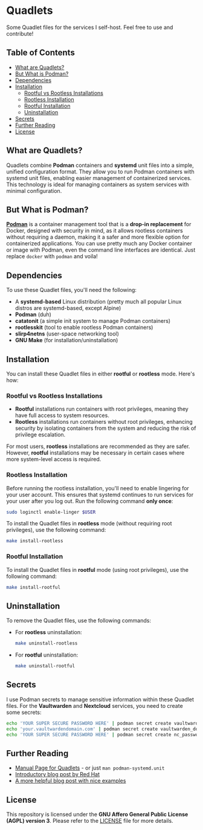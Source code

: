# Quadlets
Some Quadlet files for the services I self-host. Feel free to use and contribute!

## Table of Contents
- [What are Quadlets?](#what-are-quadlets)
- [But What is Podman?](#but-what-is-podman)
- [Dependencies](#dependencies)
- [Installation](#installation)
  - [Rootful vs Rootless Installations](#rootful-vs-rootless-installations)
  - [Rootless Installation](#rootless-installation)
  - [Rootful Installation](#rootful-installation)
  - [Uninstallation](#uninstallation)
- [Secrets](#secrets)
- [Further Reading](#further-reading)
- [License](#license)

## What are Quadlets?

Quadlets combine **Podman** containers and **systemd** unit files into a simple, unified configuration format. They allow you to run Podman containers with systemd unit files, enabling easier management of containerized services. This technology is ideal for managing containers as system services with minimal configuration.

## But What is Podman?
[**Podman**](https://podman.io/) is a container management tool that is a **drop-in replacement** for Docker, designed with security in mind, as it allows rootless containers without requiring a daemon, making it a safer and more flexible option for containerized applications. You can use pretty much any Docker container or image with Podman, even the command line interfaces are identical. Just replace `docker` with `podman` and voila!

## Dependencies

To use these Quadlet files, you'll need the following:

- A **systemd-based** Linux distribution (pretty much all popular Linux distros are systemd-based, except Alpine)
- **Podman** (duh)
- **catatonit** (a simple init system to manage Podman containers)
- **rootlesskit** (tool to enable rootless Podman containers)
- **slirp4netns** (user-space networking tool)
- **GNU Make** (for installation/uninstallation)

## Installation

You can install these Quadlet files in either **rootful** or **rootless** mode. Here's how:

### Rootful vs Rootless Installations

- **Rootful** installations run containers with root privileges, meaning they have full access to system resources.
- **Rootless** installations run containers without root privileges, enhancing security by isolating containers from the system and reducing the risk of privilege escalation.

For most users, **rootless** installations are recommended as they are safer. However, **rootful** installations may be necessary in certain cases where more system-level access is required.

### Rootless Installation
Before running the rootless installation, you'll need to enable lingering for your user account. This ensures that systemd continues to run services for your user after you log out. Run the following command **only once**:

```bash
sudo loginctl enable-linger $USER
```

To install the Quadlet files in **rootless** mode (without requiring root privileges), use the following command:

```bash
make install-rootless
```

### Rootful Installation
To install the Quadlet files in **rootful** mode (using root privileges), use the following command:

```bash
make install-rootful
```

## Uninstallation

To remove the Quadlet files, use the following commands:

- For **rootless** uninstallation:
  
  ```bash
  make uninstall-rootless
  ```

- For **rootful** uninstallation:

  ```bash
  make uninstall-rootful
  ```

## Secrets
I use Podman secrets to manage sensitive information within these Quadlet files. For the **Vaultwarden** and **Nextcloud** services, you need to create some secrets:

```bash
echo 'YOUR SUPER SECURE PASSWORD HERE' | podman secret create vaultwarden_password -
echo 'your.vaultwardendomain.com' | podman secret create vaultwarden_domain -
echo 'YOUR SUPER SECURE PASSWORD HERE' | podman secret create nc_password -
```

## Further Reading
- [Manual Page for Quadlets](https://docs.podman.io/en/latest/markdown/podman-systemd.unit.5.html) - or just `man podman-systemd.unit`
- [Introductory blog post by Red Hat](https://www.redhat.com/en/blog/quadlet-podman)
- [A more helpful blog post with nice examples](https://giacomo.coletto.io/blog/podman-quadlets/)

## License

This repository is licensed under the **GNU Affero General Public License (AGPL) version 3**. Please refer to the [LICENSE](LICENSE) file for more details.
